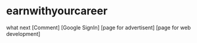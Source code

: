 # earnwithyourcareer
what next
[Comment]
[Google SignIn]
[page for advertisent]
[page for web development]



